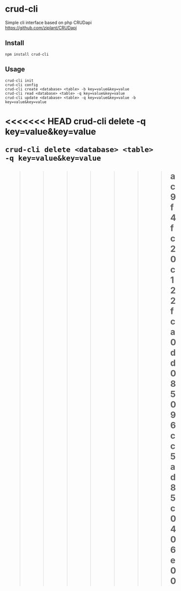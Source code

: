 
# crud-cli

Simple cli interface based on php CRUDapi  
https://github.com/ziplant/CRUDapi

## Install

    npm install crud-cli


## Usage

    crud-cli init   
    crud-cli config   
    crud-cli create <database> <table> -b key=value&key=value   
    crud-cli read <database> <table> -q key=value&key=value   
    crud-cli update <database> <table> -q key=value&key=value -b key=value&key=value      
<<<<<<< HEAD
    crud-cli delete <database> <table> -q key=value&key=value   
=======
    crud-cli delete <database> <table> -q key=value&key=value   
>>>>>>> ac9f4fc20c122fca0dd085096cc5ad85c0406e00
